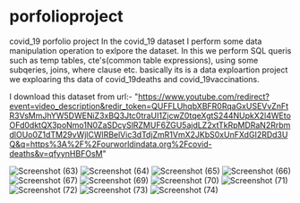 # porfolioproject
covid_19 porfolio project
 In the covid_19 dataset I perform some data manipulation operation to exlpore the dataset.
 In this we perform SQL queris such as temp tables, cte's(common table expressions), using some subqeries, joins, where clause etc.
 basically its is a data exploartion project we exploaring ths data of covid_19deaths and covid_19vaccinations.

 
 I download this dataset from  url:- "https://www.youtube.com/redirect?event=video_description&redir_token=QUFFLUhqbXBFR0RqaGxUSEVvZnFtR3VsMmJhYW5DWENiZ3xBQ3Jtc0traUI1ZjcwZ0tqeXgtS244NUpkX2l4WEtoOFd0dktQX3poNmo1N0ZaSDcySlRZMUF6ZGU5ajdLZ2xtTkRpMDRaN2RrbmdlOUo0Z1dTM29vWjlCWlRBelVic3dTdjZmR1VmX2JKbS0xUnFXdGI2RDd3UQ&q=https%3A%2F%2Fourworldindata.org%2Fcovid-deaths&v=qfyynHBFOsM"


![Screenshot (63)](https://github.com/patil2771/porfolioproject/assets/52596045/a05bae79-6c28-47df-9433-5974ff5a5a0f)
![Screenshot (64)](https://github.com/patil2771/porfolioproject/assets/52596045/dec49ffb-441a-412c-92bb-7037273447a9)
![Screenshot (65)](https://github.com/patil2771/porfolioproject/assets/52596045/ca75ff71-da21-426e-91da-c4d4facad28a)
![Screenshot (66)](https://github.com/patil2771/porfolioproject/assets/52596045/f7b60f2b-a7e1-4384-86d6-f7d4c4e8b987)
![Screenshot (67)](https://github.com/patil2771/porfolioproject/assets/52596045/cb514585-4fa5-4690-a020-09b8d054f79a)
![Screenshot (69)](https://github.com/patil2771/porfolioproject/assets/52596045/9ba7728c-784a-4be4-a10a-b4823e785d9d)
![Screenshot (70)](https://github.com/patil2771/porfolioproject/assets/52596045/b36f8ddd-59ef-49f9-b501-7319bf587abb)
![Screenshot (71)](https://github.com/patil2771/porfolioproject/assets/52596045/370a0927-802c-485e-ae5f-6e1a81407645)
![Screenshot (72)](https://github.com/patil2771/porfolioproject/assets/52596045/0663155e-9e21-4ca3-ad87-28e77c988e63)
![Screenshot (73)](https://github.com/patil2771/porfolioproject/assets/52596045/a8f6aeb8-546a-46ed-9464-965ed063e197)
![Screenshot (74)](https://github.com/patil2771/porfolioproject/assets/52596045/60210062-8028-4605-bb84-ebcf33fd0c4e)
